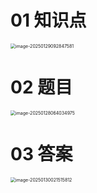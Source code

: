 # 01 知识点

<img src="https://cvp.oss-cn-shanghai.aliyuncs.com/202501290928773.png" alt="image-20250129092847581" style="zoom:50%;" />



# 02 题目

<img src="https://cvp.oss-cn-shanghai.aliyuncs.com/202501280640082.png" alt="image-20250128064034975" style="zoom:50%;" />



# 03 答案

<img src="https://cvp.oss-cn-shanghai.aliyuncs.com/202501300215938.png" alt="image-20250130021515812" style="zoom:50%;" />